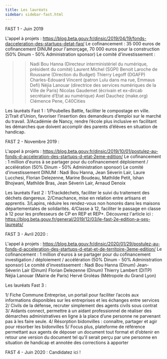 ```yaml
---
title: Les lauréats 
sidebar: sidebar-fast.html
---
```


FAST 1 - Juin 2019

L'appel à projets : https://blog.beta.gouv.fr/dinsic/2019/04/19/fonds-dacceleration-des-startups-detat-faq/
Le cofinancement :  35 000 euros de cofinancement DINUM pour l'amorçage, 70 000 euros pour la construction (50% Dinum - 50% Administration sponsor)
Le comité d'investissement :
>> Nadi Bou Hanna (Directeur interministériel du numérique, président du comité)
>> Laurent Michel (SGPI)
>> Benoit Laroche de Roussane (Direction du Budget)
>> Thierry Legoff (DGAFP)
>> Charles-Edouard Vincent (patron Lulu dans ma rue, Emmaus Defi)
>> Néjia Lanouar (directrice des services numériques de la Ville de Paris)
>> Nicolas Gaudemet (écrivain et ex-dircab secrétaire d’Etat au numérique)
>> Axel Dauchez (make.org)
>> Clémence Pene, C40Cities

Les lauréats Fast 1 : 
1/Poubelles Battle, faciliter le compostage en ville.
2/Trait d’Union, favoriser l’insertion des demandeurs d’emploi sur le marché du travail.
3/Académie de Nancy, rendre l’école plus inclusive en facilitant les démarches que doivent accomplir des parents d’élèves en situation de handicap.


FAST 2 - Novembre 2019 :

L'appel à projets : https://blog.beta.gouv.fr/dinsic/2019/10/01/postulez-au-fonds-d-acceleration-des-startups-d-etat-2eme-edition/
Le cofinancement : 1 million d'euros à se partager pour du cofinancement déploiement / accélération (50% Dinum - 50% Administration sponsor)
Le comité d'investissement DINUM : Nadi Bou Hanna, Jean Séverin Lair, Laure Lucchesi, Florian Delezenne, Marine Boudeau, Mathilde Petit, Ishan Bhojwani, Mathilde Bras, Jean Séverin Lair, Arnaud Denoix

Les lauréats Fast 2 : 
1/Trackdéchets, faciliter le suivi du traitement des déchets dangereux.
2/Cmachance, mise en relation entre artisans et apprentis. 
3/Lapins, réduire les rendez-vous non honorés dans les maisons départementales de solidarités.
4/Classe à 12, faciliter le passage en classe à 12 pour les professeurs de CP en REP et REP+.
Découvrez l'article ici : https://blog.beta.gouv.fr/general/2019/12/03/le-fast-2e-edition-a-ses-laureats/

FAST 3 - Avril 2020 :

L'appel à projets : https://blog.beta.gouv.fr/dinsic/2020/01/29/postulez-au-fonds-d-acceleration-des-startups-d-etat-et-de-territoire-3eme-edition/
Le cofinancement : 1 million d'euros à se partager pour du cofinancement investigation / déploiement / accélération (50% Dinum - 50% Administration sponsor)
Le comité d'investissement :
Nadi Bou Hanna (Dinum)
Jean-Séverin Lair (Dinum)
Florian Delezenne (Dinum)
Thierry Lambert (DITP)
Néjia Lanouar (Mairie de Paris) 
Hervé Groléas (Métropole du Grand Lyon)

Les lauréats Fast 3 :

1/ Fiche Commune Entreprise, un portail pour faciliter l’accès aux informations disponibles sur les entreprises et les échanges entre services 
2/ Civils de la défense, recruter simplement des agents civils sous contrat 
3/ Aidants connect, permettre à un aidant professionnel de réaliser des démarches administratives en ligne à la place d’une personne ne parvenant pas à les faire seule. 
4/ Résorption bidonvilles : connaître, partager et agir pour résorber les bidonvilles 
5/ Focus plus, plateforme de référence permettant aux agents de déposer un document tout format et d’obtenir en retour une version du document tel qu’il serait perçu par une personne en situation de handicap et annotée des corrections à apporter 

FAST 4 - Juin 2020 : Candidatez ici !
